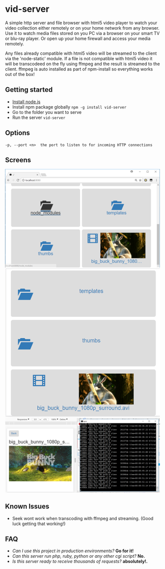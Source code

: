 
# vid-server
A simple http server and file browser with html5 video player to watch your video collection either remotely or on your home network from any browser. Use it to watch media files stored on you PC via a browser on your smart TV or blu-ray player. Or open up your home firewall and access your media remotely.

Any files already compatible with html5 video will be streamed to the client via the 'node-static' module. If a file is not compatible with html5 video it will be transcodeed on the fly using ffmpeg and the result is streamed to the client. ffmpeg is auto installed as part of npm-install so everything works out of the box!

## Getting started
* [Install node.js](http://nodejs.org/download/)
* Install npm package globally `npm -g install vid-server`
* Go to the folder you want to serve
* Run the server `vid-server`

## Options

    -p, --port <n>  the port to listen to for incoming HTTP connections

## Screens

![desktop screen](https://github.com/mysteryman187/vid-server/blob/master/screens/desktop.PNG?raw=true "Desktop")
![mobile screen](https://github.com/mysteryman187/vid-server/blob/master/screens/mobile.PNG?raw=true "Mobile")
![video screen](https://github.com/mysteryman187/vid-server/blob/master/screens/video.PNG?raw=true "Video")


## Known Issues
 - Seek wont work when transcoding with ffmpeg and streaming. (Good luck getting that working!)

## FAQ
* _Can I use this project in production environments?_ **Go for it!**
* _Can this server run php, ruby, python or any other cgi script?_ **No.**
* _Is this server ready to receive thousands of requests?_ **absolutely!.**